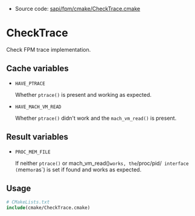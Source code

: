 <!-- This is auto-generated file. -->
* Source code: [sapi/fpm/cmake/CheckTrace.cmake](https://github.com/petk/php-build-system/blob/master/cmake/sapi/fpm/cmake/CheckTrace.cmake)

# CheckTrace

Check FPM trace implementation.

## Cache variables

* `HAVE_PTRACE`

  Whether `ptrace()` is present and working as expected.

* `HAVE_MACH_VM_READ`

  Whether `ptrace()` didn't work and the `mach_vm_read()` is present.

## Result variables

* `PROC_MEM_FILE`

  If neither `ptrace()` or mach_vm_read()` works, the `/proc/pid/<file>`
  interface (`mem` or `as`) is set if found and works as expected.

## Usage

```cmake
# CMakeLists.txt
include(cmake/CheckTrace.cmake)
```
